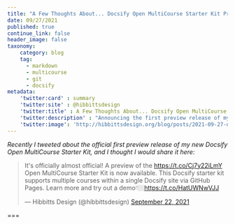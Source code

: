 ```yaml
---
title: "A Few Thoughts About... Docsify Open MultiCourse Starter Kit Preview Released"
date: 09/27/2021
published: true
continue_link: false
header_image: false
taxonomy:
    category: blog
    tag:
      - markdown
      - multicourse
      - git
      - docsify
metadata:
    'twitter:card' : summary
    'twitter:site' : @hibbittsdesign
    'twitter:title' : A Few Thoughts About... Docsify Open MultiCourse Starter Kit Preview Released
    'twitter:description' : "Announcing the first preview release of my new Docsify Open MultiCourse Starter Kit."
    'twitter:image': 'http://hibbittsdesign.org/blog/posts/2021-09-27-docsify-open-multicourse-starter-kit-preview-released/screenshot.jpg'
---
```


_Recently I tweeted about the official first preview release of my new Docsify Open MultiCourse Starter Kit, and I thought I would share it here:_

<blockquote class="twitter-tweet" data-lang="en"><p lang="en" dir="ltr">It&#39;s officially almost official! A preview of the <a href="https://t.co/Cj7y22iLmY">https://t.co/Cj7y22iLmY</a> Open MultiCourse Starter Kit is now available. This Docsify starter kit supports multiple courses within a single Docsify site via GitHub Pages. Learn more and try out a demo👇🏼<a href="https://t.co/HatUWNwVJJ">https://t.co/HatUWNwVJJ</a></p>&mdash; Hibbitts Design (@hibbittsdesign) <a href="https://twitter.com/hibbittsdesign/status/1440717448051712009?ref_src=twsrc%5Etfw">September 22, 2021</a></blockquote>
<script async src="https://platform.twitter.com/widgets.js" charset="utf-8"></script>

===
